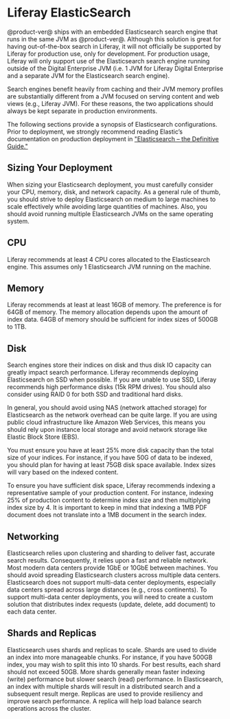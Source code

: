 # Liferay ElasticSearch [](id=liferay-elasticsearch)

@product-ver@ ships with an embedded Elasticsearch search engine that runs in 
the same JVM as @product-ver@. Although this solution is great for having out-of-the-box 
search in Liferay, it will not officially be supported by Liferay for production 
use, only for development. For production usage, Liferay will only support use 
of the Elasticsearch search engine running outside of the Digital Enterprise JVM 
(i.e. 1 JVM for Liferay Digital Enterprise and a separate JVM for the 
Elasticsearch search engine).

Search engines benefit heavily from caching and their JVM memory profiles are 
substantially different from a JVM focused on serving content and web views 
(e.g., Liferay JVM). For these reasons, the two applications should always be 
kept separate in production environments. 

The following sections provide a synopsis of Elasticsearch configurations. Prior 
to deployment, we strongly recommend reading Elastic’s documentation on 
production deployment in 
["Elasticsearch – the Definitive Guide."](https://www.elastic.co/guide/en/elasticsearch/guide/current/index.html)

## Sizing Your Deployment [](id=sizing-your-deployment)

When sizing your Elasticsearch deployment, you must carefully consider your CPU, 
memory, disk, and network capacity. As a general rule of thumb, you should 
strive to deploy Elasticsearch on medium to large machines  to scale effectively 
while avoiding large quantities of machines. Also, you should avoid running 
multiple Elasticsearch JVMs on the same operating system.

## CPU [](id=cpu)

Liferay recommends at least 4 CPU cores allocated to the Elasticsearch engine. 
This assumes only 1 Elasticsearch JVM running on the machine.

## Memory [](id=memory)

Liferay recommends at least at least 16GB of memory. The preference is for 64GB 
of memory. The memory allocation depends upon the amount of index data. 64GB of 
memory should be sufficient for index sizes of 500GB to 1TB.

## Disk [](id=disk)

Search engines store their indices on disk and thus disk IO capacity can greatly 
impact search performance. Liferay recommends deploying Elasticsearch on SSD 
when possible. If you are unable to use SSD, Liferay recommends high performance 
disks (15k RPM drives). You should also consider using RAID 0 for both SSD and 
traditional hard disks.

In general, you should avoid using NAS (network attached storage) for 
Elasticsearch as the network overhead can be quite large. If you are using 
public cloud infrastructure like Amazon Web Services, this means you should rely 
upon instance local storage and avoid network storage like Elastic Block Store 
(EBS). 

You must ensure you have at least 25% more disk capacity than the total size of 
your indices. For instance, if you have 50G of data to be indexed, you should 
plan for having at least 75GB disk space available. Index sizes will vary based 
on the indexed content.

To ensure you have sufficient disk space, Liferay recommends indexing a 
representative sample of your production content. For instance, indexing 25% of 
production content to determine index size and then multiplying index size by 4. 
It is important to keep in mind that indexing a 1MB PDF document does not 
translate into a 1MB document in the search index. 

## Networking [](id=networking)

Elasticsearch relies upon clustering and sharding to deliver fast, accurate 
search results. Consequently, it relies upon a fast and reliable network. Most 
modern data centers provide 1GbE or 10GbE between machines. You should avoid 
spreading Elasticsearch clusters across multiple data centers. Elasticsearch 
does not support multi-data center deployments, especially data centers spread 
across large distances (e.g., cross continents). To support multi-data center 
deployments, you will need to create a custom solution that distributes index 
requests (update, delete, add document) to each data center. 

## Shards and Replicas [](id=shards-and-replicas)

Elasticsearch uses shards and replicas to scale. Shards are used to divide an 
index into more manageable chunks. For instance, if you have 500GB index, you 
may wish to split this into 10 shards. For best results, each shard should not 
exceed 50GB. More shards generally mean faster indexing (write) performance but 
slower search (read) performance. In Elasticsearch, an index with multiple 
shards will result in a distributed search and a subsequent result merge. 
Replicas are used to provide resiliency and improve search performance. A 
replica will help load balance search operations across the cluster. 
